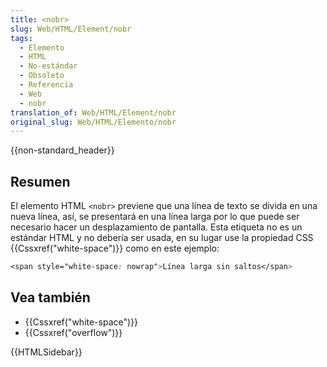 ```yaml
---
title: <nobr>
slug: Web/HTML/Element/nobr
tags:
  - Elemento
  - HTML
  - No-estándar
  - Obsoleto
  - Referencia
  - Web
  - nobr
translation_of: Web/HTML/Element/nobr
original_slug: Web/HTML/Elemento/nobr
---
```


{{non-standard_header}}

## Resumen

El elemento HTML `<nobr>` previene que una línea de texto se divida en una nueva línea, así, se presentará en una línea larga por lo que puede ser necesario hacer un desplazamiento de pantalla. Esta etiqueta no es un estándar HTML y no debería ser usada, en su lugar use la propiedad CSS {{Cssxref("white-space")}} como en este ejemplo:

```css
<span style="white-space: nowrap">Línea larga sin saltos</span>
```

## Vea también

- {{Cssxref("white-space")}}
- {{Cssxref("overflow")}}

{{HTMLSidebar}}
